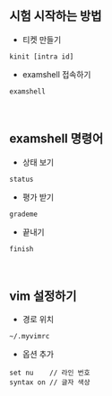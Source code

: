 ## 시험 시작하는 방법

- 티켓 만들기
```shell
kinit [intra id]
```

- examshell 접속하기
```shell
examshell
```

</br>

## examshell 명령어
- 상태 보기
```shell
status
```

- 평가 받기
```shell
grademe
```

- 끝내기
```shell
finish
```

</br>

## vim 설정하기
- 경로 위치
```shell
~/.myvimrc
```

- 옵션 추가
```shell
set nu    // 라인 번호 
syntax on // 글자 색상
```

